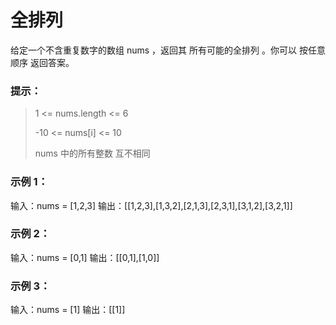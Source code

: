 # 全排列

给定一个不含重复数字的数组 nums ，返回其 所有可能的全排列 。你可以 按任意顺序 返回答案。

### 提示：

> 1 <= nums.length <= 6
> 
> -10 <= nums[i] <= 10
> 
> nums 中的所有整数 互不相同

### 示例 1：

输入：nums = [1,2,3]
输出：[[1,2,3],[1,3,2],[2,1,3],[2,3,1],[3,1,2],[3,2,1]]

### 示例 2：

输入：nums = [0,1]
输出：[[0,1],[1,0]]

### 示例 3：

输入：nums = [1]
输出：[[1]]

